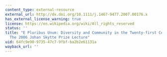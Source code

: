 ```yaml
---
content_type: external-resource
external_url: http://dx.doi.org/10.1111/j.1467-9477.2007.00176.x
has_external_license_warning: true
license: https://en.wikipedia.org/wiki/All_rights_reserved
status: ''
title: "E Pluribus Unum: Diversity and Community in the Twenty-first Century\u2014\
  The 2006 Johan Skytte Prize Lecture"
uid: 64fc9e90-9735-47c7-9fbf-ba2b2e61131a
wayback_url: ''
---
```

